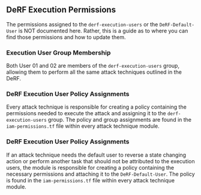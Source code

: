## DeRF Execution Permissions
The permissions assigned to the `derf-execution-users` or the `DeRF-Default-User` is NOT documented here.  Rather, this is a guide as to where you can find those permissions and how to update them.

### Execution User Group Membership
Both User 01 and 02 are members of the `derf-execution-users` group, allowing them to perform all the same attack techniques outlined in the DeRF.

### DeRF Execution User Policy Assignments
Every attack technique is responsible for creating a policy containing the permissions needed to execute the attack and assigning it to the  `derf-execution-users` group.
The policy and group assignments are found in the `iam-permissions.tf` file within every attack technique module.   

### DeRF Execution User Policy Assignments
If an attack technique needs the default user to reverse a state changing action or perform another task that should not be attributed to the execution users, the module is responsible for creating a policy containing the necessary permissions and attaching it to the `DeRF-Default-User`.
The policy is found in the `iam-permissions.tf` file within every attack technique module.  
